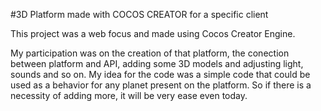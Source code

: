 #3D Platform made with COCOS CREATOR for a specific client

This project was a web focus and made using Cocos Creator Engine.

My participation was on the creation of that platform, the conection between platform and API, adding some 3D models and adjusting light, sounds and so on.
My idea for the code was a simple code that could be used as a behavior for any planet present on the platform. So if there is a necessity of adding more, it will be very ease even today.
